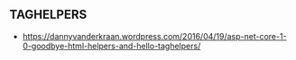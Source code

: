 ## TAGHELPERS

- https://dannyvanderkraan.wordpress.com/2016/04/19/asp-net-core-1-0-goodbye-html-helpers-and-hello-taghelpers/